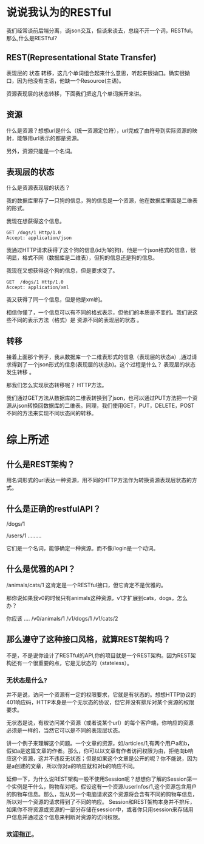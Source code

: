 # 说说我认为的RESTful

我们经常谈前后端分离，谈json交互，但谈来谈去，总绕不开一个词，RESTful。那么,什么是RESTful? 

## REST(Representational State Transfer)

表现层的 状态 转移，这几个单词组合起来什么意思，听起来很拗口。确实很拗口，因为他没有主语，他缺一个Resource(主语)。

资源表现层的状态转移，下面我们把这几个单词拆开来讲。

## 资源
什么是资源？想想url是什么（统一资源定位符），url完成了由符号到实际资源的映射，能够用url表示的都是资源。

另外，资源只能是一个名词。

## 表现层的状态
什么是资源表现层的状态？

我的数据库里存了一只狗的信息，狗的信息是一个资源，他在数据库里面是二维表的形式。

我现在想获得这个信息。
```http request
GET /dogs/1 Http/1.0
Accept: application/json
```
我通过HTTP请求获得了这个狗的信息(id为1的狗)，他是一个json格式的信息，很明显，格式不同（数据库是二维表），但狗的信息还是狗的信息。

我现在又想获得这个狗的信息，但是要求变了。
```http request
GET  /dogs/1 Http/1.0
Accept: application/xml
```
我又获得了同一个信息，但是他是xml的。

相信你懂了，一个信息可以有不同的格式表示，但他们的本质是不变的。我们说这些不同的表示方法（格式）是 资源不同的表现层的状态 。

## 转移
接着上面那个例子，我从数据库一个二维表形式的信息（表现层的状态a）,通过请求得到了一个json形式的信息(表现层的状态b)。这个过程是什么？ 表现层的状态发生转移 。

那我们怎么实现状态转移呢？ HTTP方法。

我们通过GET方法从数据库的二维表转换到了json，也可以通过PUT方法把一个资源从json转换回数据库的二维表。同理，我们使用GET，PUT，DELETE，POST不同的方法来实现不同状态间的转移。

# 综上所述

## 什么是REST架构？
用名词形式的url表达一种资源，用不同的HTTP方法作为转换资源表现层状态的方式。

## 什么是正确的restfulAPI？
/dogs/1

/users/1 .........

它们是一个名词，能够确定一种资源。而不像/login是一个动词。

## 什么是优雅的API？
/animals/cats/1 这肯定是一个RESTful接口，但它肯定不是优雅的。

那你说如果我v0的时候只有animals这种资源，v1才扩展到cats，dogs，怎么办？

你应该 .... /v0/animals/1    /v1/dogs/1  /v1/cats/2

## 那么遵守了这种接口风格，就算REST架构吗？
不是，不是说你设计了RESTful的API,你的项目就是一个REST架构。因为REST架构还有一个很重要的点，它是无状态的（stateless）。

### 无状态是什么?

并不是说，访问一个资源有一定的权限要求，它就是有状态的。想想HTTP协议的401响应码，HTTP本身是一个无状态的协议，但它并没有排斥对某个资源的权限要求。

无状态是说，有权访问某个资源（或者说某个url）的每个客户端，你响应的资源必须是一样的，当然它可以是不同的表现层状态。

讲一个例子来理解这个问题。一个文章的资源，如/articles/1,有两个用户a和b，假如a是这篇文章的作者。那么，你可以以文章有作者访问权限为由，拒绝向b响应这个资源，这并不违反无状态；但是如果这个文章是公开的呢？你不能说，因为是a创建的文章，所以你对a的响应就和对b的响应不同。

延伸一下，为什么说REST架构一般不使用Session呢？想想你了解的Session第一个实例是干什么，购物车对吧。假设这有一个资源/userInfos/1,这个资源包含用户的购物车信息。那么，我从另一个电脑请求这个资源将会含有不同的购物车信息，所以对一个资源的请求得到了不同的响应。
Session和REST架构本身并不排斥，如果你不将资源或资源的一部分存储在session中，或者你只用session来存储用户信息并通过这个信息来判断对资源的访问权限。

### 欢迎指正。
